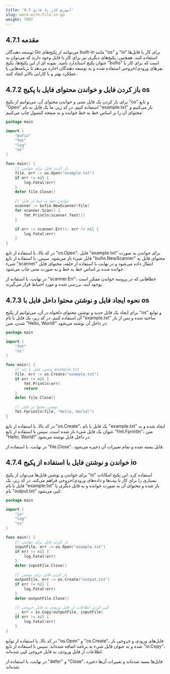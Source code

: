 ```yaml
---
title: '4.7 آموزش کار با فایل'
slug: work-with-file-in-go
weight: 7007
---
```


## 4.7.1 مقدمه

توسعه دهندگان Go می‌توانند از پکیج‌های built-in مانند "os" و "io" برای کار با فایل‌ها استفاده کنند. همچنین، پکیج‌های دیگری نیز برای کار با فایل وجود دارند که می‌توان به عنوان پکیج استاندارد نامید. نمونه ای از این پکیج‌ها، پکیج "bufio" است که برای کار با بفرهای ورودی/خروجی استفاده شده و به توسعه دهندگان اجازه می‌دهد تا برنامه‌هایی با عملکرد بهتر و با کارایی بالاتر ایجاد کنند.

## 4.7.2 باز کردن فایل و خواندن محتوای فایل با پکیج os

برای باز کردن یک فایل متنی و خواندن محتوای آن، می‌توانیم از پکیج "os" و تابع "Open" استفاده کنیم. در کد زیر، ما یک فایل به نام "example.txt" باز می‌کنیم و محتوای آن را بر اساس خط به خط خوانده و به صفحه کنسول چاپ می‌کنیم:

```go
package main

import (
	"bufio"
	"fmt"
	"log"
	"os"
)

func main() {
	// باز کردن فایل برای خواندن
	file, err := os.Open("example.txt")
	if err != nil {
		log.Fatal(err)
	}
	defer file.Close()

	// خواندن خط به خط از فایل
	scanner := bufio.NewScanner(file)
	for scanner.Scan() {
		fmt.Println(scanner.Text())
	}

	if err := scanner.Err(); err != nil {
		log.Fatal(err)
	}
}
```

در کد بالا، با استفاده از تابع "os.Open"، فایل "example.txt" برای خواندن به صورت فایل شیء باز می‌شود. سپس، با استفاده از تابع "bufio.NewScanner" محتوای فایل به شیء "scanner" انتقال داده می‌شود و در نهایت با استفاده از حلقه، محتوای فایل خوانده شده بر اساس خط به خط و به صورت متنی چاپ می‌شود.

در نهایت، با استفاده از "scanner.Err"، خطاهایی که در پروسه خواندن ممکن است بوجود آیند، بررسی شده و مورد احتیاط قرار می‌گیرند.

## 4.7.3 نحوه ایجاد فایل و نوشتن محتوا داخل فایل با os

برای ایجاد یک فایل جدید و نوشتن محتوای دلخواه در آن، می‌توانیم از پکیج "os" و توابع آن استفاده کنیم. در کد زیر، یک فایل با نام "example.txt" ساخته شده و پس از باز شدن، متن "Hello, World!" در داخل آن نوشته می‌شود:

```go
package main

import (
	"fmt"
	"os"
)

func main() {
	// ساخت فایل با نام example.txt
	file, err := os.Create("example.txt")
	if err != nil {
		fmt.Println(err)
		return
	}
	defer file.Close()

	// نوشتن محتوا در فایل
	fmt.Fprintln(file, "Hello, World!")
}
```

در کد بالا، با استفاده از تابع "os.Create"، یک فایل با نام "example.txt" ایجاد شده و به عنوان یک فایل شیء باز شده است. سپس با استفاده از تابع "fmt.Fprintln"، متن "Hello, World!" در داخل فایل نوشته می‌شود.

در نهایت، با استفاده از "file.Close"، فایل بسته شده و تمام تغییرات آن ذخیره می‌شود.

## 4.7.4 خواندن و نوشتن فایل با استفاده از پکیج io

برای خواندن و نوشتن فایل‌ها می‌توان از پکیج "io" استفاده کرد. این پکیج امکانات بسیاری را برای کار با بیت‌ها و داده‌های ورودی/خروجی فراهم می‌کند. در کد زیر، یک فایل با نام "example.txt" باز شده و محتوای آن به صورت خوانده و به فایل دیگری با نام "output.txt" کپی می‌شود:

```go
package main

import (
	"io"
	"log"
	"os"
)

func main() {
	// باز کردن فایل برای خواندن
	inputFile, err := os.Open("example.txt")
	if err != nil {
		log.Fatal(err)
	}
	defer inputFile.Close()

	// باز کردن فایل برای نوشتن
	outputFile, err := os.Create("output.txt")
	if err != nil {
		log.Fatal(err)
	}
	defer outputFile.Close()

	// کپی کردن اطلاعات از فایل ورودی به فایل خروجی
	_, err = io.Copy(outputFile, inputFile)
	if err != nil {
		log.Fatal(err)
	}
}
```

در کد بالا، با استفاده از توابع "os.Open" و "os.Create"، فایل‌های ورودی و خروجی باز شده و به عنوان فایل شیء به برنامه اضافه شده‌اند. سپس با استفاده از تابع "io.Copy"، اطلاعات از فایل ورودی، به فایل خروجی کپی شده‌اند.

در نهایت، با استفاده از "defer" و "Close"، فایل‌ها بسته شده‌اند و تغییرات آن‌ها ذخیره شده‌اند.